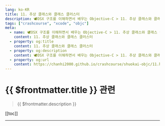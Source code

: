 ```yaml
---
lang: ko-KR
title: 11. 추상 클래스와 클래스 클러스터
description: 🕊️OSX 구조를 이해하면서 배우는 Objective-C > 11. 추상 클래스와 클래스 클러스터
tags: ["crashcourse", "xcode", "objc"]
meta:
  - name: 🕊️OSX 구조를 이해하면서 배우는 Objective-C > 11. 추상 클래스와 클래스 클러스터
    content: 11. 추상 클래스와 클래스 클러스터
  - property: og:title
    content: 11. 추상 클래스와 클래스 클러스터
  - property: og:description
    content: 🕊️OSX 구조를 이해하면서 배우는 Objective-C > 11. 추상 클래스와 클래스 클러스터
  - property: og:url
    content: https://chanhi2000.github.io/crashcourse/shuokai-objc/11.html
---
```


# {{ $frontmatter.title }} 관련

> {{ $frontmatter.description }}

[[toc]]

---

<TagLinks />
